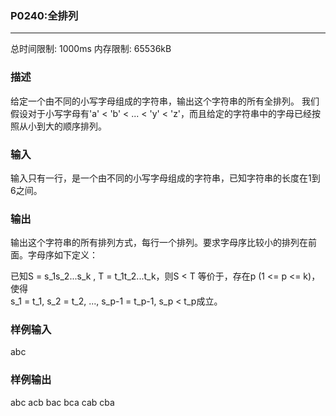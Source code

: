 ### P0240:全排列

------

总时间限制: 1000ms 内存限制: 65536kB

### 描述

给定一个由不同的小写字母组成的字符串，输出这个字符串的所有全排列。 我们假设对于小写字母有'a' < 'b' < ... < 'y' < 'z'，而且给定的字符串中的字母已经按照从小到大的顺序排列。

### 输入

输入只有一行，是一个由不同的小写字母组成的字符串，已知字符串的长度在1到6之间。

### 输出

输出这个字符串的所有排列方式，每行一个排列。要求字母序比较小的排列在前面。字母序如下定义：  

已知S = s_1s_2...s_k , T = t_1t_2...t_k，则S < T 等价于，存在p (1 <= p <= k)，使得  
s_1 = t_1, s_2 = t_2, ..., s_p-1 = t_p-1, s_p < t_p成立。

### 样例输入

abc

### 样例输出

abc
acb
bac
bca
cab
cba
